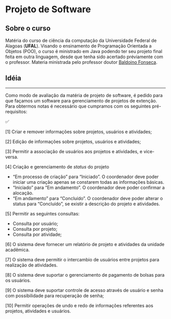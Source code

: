 # Projeto de Software

## Sobre o curso
Matéria do curso de ciência da computação da Universidade Federal de Alagoas (**UFAL**). Visando o ensinamento de Programação Orientada a Objetos (POO), o curso é ministrado em Java podendo ter seu projeto final feita em outra linguagem, desde que tenha sido acertado préviamente com o professor.
Materia ministrada pelo professor doutor [Baldoino Fonseca](https://scholar.google.com.br/citations?user=qvID9jQAAAAJ&hl=pt-BR).

## Idéia
---

Como modo de avaliação da matéria de projeto de software, é pedido para que façamos um software para gerenciamento de projetos de extenção. Para obtermos notas é necessário que cumpramos com os
seguintes pré-requisitos:

:white_check_mark:

[1] Criar e remover informações sobre projetos, usuários e atividades;

[2] Edição de informações sobre projetos, usuários e atividades;

[3] Permitir a associação de usuários aos projetos e atividades, e vice-versa.

[4] Criação e gerenciamento de _status_ do projeto

* “Em processo de criação” para “Iniciado”. O coordenador deve poder iniciar uma criação apenas se constarem todas as informações básicas. 
* “Iniciado” para “Em andamento”. O coordenador deve poder confirmar a alocação.
* “Em andamento” para “Concluído”. O coordenador deve poder alterar o status para “Concluído”, se existir a descrição do projeto e atividades.

[5] Permitir as seguintes consultas:

* Consulta por usuário;
* Consulta por projeto;
* Consulta por atividade;   

[6] O sistema deve fornecer um relatório de projeto e atividades da unidade acadêmica. 

[7] O sistema deve permitir o intercambio de usuários entre projetos para
realização de atividades.

[8] O sistema deve suportar o gerenciamento de pagamento de bolsas para os usuários.

[9] O sistema deve suportar controle de acesso através de usuário e senha com possibilidade para recuperação de senha;

[10] Permitir operações de undo e redo de informações referentes aos projetos, atividades e usuários.